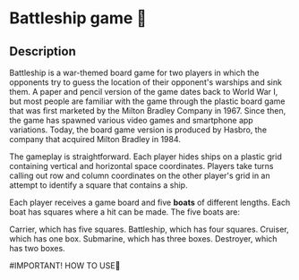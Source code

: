 # Battleship game 🚢
## Description
Battleship is a war-themed board game for two players in which the opponents try to guess the location of their opponent's warships and sink them. A paper and pencil version of the game dates back to World War I, but most people are familiar with the game through the plastic board game that was first marketed by the Milton Bradley Company in 1967. Since then, the game has spawned various video games and smartphone app variations. Today, the board game version is produced by Hasbro, the company that acquired Milton Bradley in 1984. 

The gameplay is straightforward. Each player hides ships on a plastic grid containing vertical and horizontal space coordinates. Players take turns calling out row and column coordinates on the other player's grid in an attempt to identify a square that contains a ship. 

Each player receives a game board and five **boats** of different lengths. Each boat has squares where a hit can be made. The five boats are:

 Carrier, which has five squares.
 Battleship, which has four squares.
 Cruiser, which has one box.
 Submarine, which has three boxes.
 Destroyer, which has two boxes.

#IMPORTANT! HOW TO USE🔧
